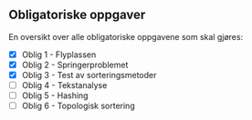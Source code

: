 ## Obligatoriske oppgaver

En oversikt over alle obligatoriske oppgavene som skal gjøres:

- [x] Oblig 1 - Flyplassen
- [x] Oblig 2 - Springerproblemet
- [x] Oblig 3 - Test av sorteringsmetoder
- [ ] Oblig 4 - Tekstanalyse
- [ ] Oblig 5 - Hashing
- [ ] Oblig 6 - Topologisk sortering
